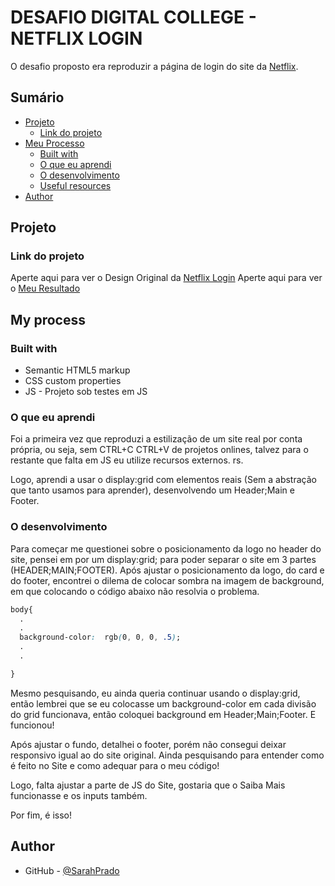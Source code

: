 # DESAFIO DIGITAL COLLEGE - NETFLIX LOGIN

O desafio proposto era reproduzir a página de login do site da [Netflix](https://www.netflix.com/br/login). 

## Sumário

- [Projeto](#projeto)
  - [Link do projeto](#Link-do-projeto)
- [Meu Processo](#meu-processo)
  - [Built with](#built-with)
  - [O que eu aprendi](#o-que-eu-aprendi)
  - [O desenvolvimento](#o-desenvolvimento)
  - [Useful resources](#useful-resources)
- [Author](#author)


## Projeto

### Link do projeto 

Aperte aqui para ver o Design Original da [Netflix Login](https://www.netflix.com/br/login)
Aperte aqui para ver o [Meu Resultado](https://sarahprado.github.io/projeto-netflix-desafiodigitalcollege/)

## My process

### Built with

- Semantic HTML5 markup
- CSS custom properties
- JS - Projeto sob testes em JS


### O que eu aprendi
Foi a primeira vez que reproduzi a estilização de um site real por conta própria, ou seja, sem CTRL+C CTRL+V de projetos onlines, talvez para o restante que falta em JS eu utilize recursos externos. rs.

Logo, aprendi a usar o display:grid com elementos reais (Sem a abstração que tanto usamos para aprender), desenvolvendo um Header;Main e Footer.

### O desenvolvimento

Para começar me questionei sobre o posicionamento da logo no header do site, pensei em por um display:grid; para poder separar o site em 3 partes (HEADER;MAIN;FOOTER).
Após ajustar o posicionamento da logo, do card e do footer, encontrei o dilema de colocar sombra na imagem de background, em que colocando o código abaixo não resolvia o problema.

```css
body{
  .
  .
  background-color:  rgb(0, 0, 0, .5);
  .
  .

}
```
Mesmo pesquisando, eu ainda queria continuar usando o display:grid, então lembrei que se eu colocasse um background-color em cada divisão do grid funcionava, então coloquei background em Header;Main;Footer. E funcionou! 

Após ajustar o fundo, detalhei o footer, porém não consegui deixar responsivo igual ao do site original. Ainda pesquisando para entender como é feito no Site e como adequar para o meu código!

Logo, falta ajustar a parte de JS do Site, gostaria que o Saiba Mais funcionasse e os inputs também.

Por fim, é isso!

## Author

- GitHub - [@SarahPrado](https://github.com/SarahPrado)



